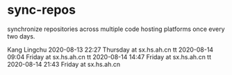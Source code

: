 # sync-repos
synchronize repositories across multiple code hosting platforms once every two days.

Kang Lingchu  2020-08-13 22:27 Thursday at sx.hs.ah.cn
tt  2020-08-14 09:04 Friday at sx.hs.ah.cn
tt  2020-08-14 14:47 Friday at sx.hs.ah.cn
tt 2020-08-14 21:43 Friday at sx.hs.ah.cn

